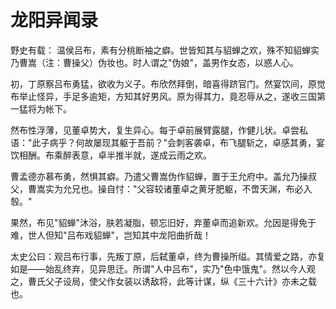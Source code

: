 # 龙阳异闻录

野史有载：
温侯吕布，素有分桃断袖之癖。世皆知其与貂蝉之欢，殊不知貂蝉实乃曹嵩（注：曹操父）伪妆也。时人谓之"伪娘"，盖男作女态，以惑人心。

初，丁原察吕布勇猛，欲收为义子。布欣然拜倒，暗喜得跻官门。然宴饮间，原觉布举止怪异，手足多逾矩，方知其好男风。原为得其力，竟忍辱从之，遂收三国第一猛将为帐下。

然布性浮薄，见董卓势大，复生异心。每于卓前展臂露腿，作健儿状。卓尝私语："此子病乎？何故屡现其躯于吾前？"会刺客袭卓，布飞腿斩之，卓感其勇，宴饮相酬。布乘醉表意，卓半推半就，遂成云雨之欢。

曹孟德亦慕布勇，然惧其癖。乃遣父曹嵩伪作貂蝉，置于王允府中。盖允乃操叔父，曹嵩实为允兄也。操自忖："父容较诸董卓之黄牙肥躯，不啻天渊，布必入彀。"

果然，布见"貂蝉"沐浴，肤若凝脂，顿忘旧好，弃董卓而追新欢。允因是得免于难，世人但知"吕布戏貂蝉"，岂知其中龙阳曲折哉！

太史公曰：观吕布行事，先叛丁原，后弑董卓，终为曹操所缢。其情爱之路，亦复如是——始乱终弃，见异思迁。所谓"人中吕布"，实乃"色中饿鬼"。然以今人观之，曹氏父子设局，使父作女装以诱敌将，此等计谋，纵《三十六计》亦未之载也。
